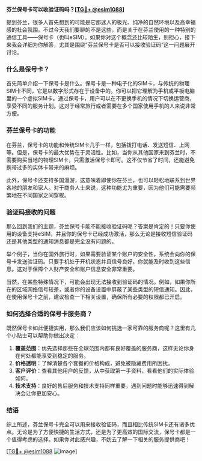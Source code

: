 **芬兰保号卡可以收验证码吗？[[TG💪+ @esim1088](https://t.me/s/esim1088)]**

提到芬兰，很多人首先想到的可能是它那迷人的极光、纯净的自然环境以及高幸福感的社会氛围。不过今天我们要聊的不是这些，而是关于在芬兰使用的一种特别的通信工具——保号卡（也叫eSIM）。如果你对这个概念还比较陌生，别担心，接下来我会详细为你解答，尤其是围绕“芬兰保号卡是否可以接收验证码”这一问题展开讨论。

### 什么是保号卡？

首先简单介绍一下保号卡是什么。保号卡是一种电子化的SIM卡，与传统的物理SIM卡不同，它是以数字形式存在于设备中的。你可以把它理解为手机或平板电脑里的一个虚拟SIM卡。通过保号卡，用户可以在不更换手机的情况下切换运营商，享受不同的服务计划。这对于经常旅行或者需要在多个国家使用手机的人来说非常方便。

### 芬兰保号卡的功能

在芬兰，保号卡的功能和传统SIM卡几乎一样，包括拨打电话、发送短信、上网等。但是，保号卡的最大优势在于灵活性。比如，当你从其他国家来到芬兰时，不需要购买当地的物理SIM卡，只需激活保号卡即可。这不仅节省了时间，还能避免携带过多的实体卡带来的麻烦。

此外，保号卡还支持多国漫游，这意味着即使你在芬兰，也可以轻松地联系到世界各地的朋友和家人。对于商务人士来说，这种功能尤为重要，因为他们可能需要频繁地在不同国家之间穿梭。

### 验证码接收的问题

那么回到我们的主题，芬兰保号卡能不能接收验证码呢？答案是肯定的！只要你使用的设备支持eSIM，并且你的保号卡已经成功激活，那么无论是接收短信验证码还是其他类型的通知消息都是完全没有问题的。

举个例子，当你在国外旅行时，如果需要验证某个账户的安全性，系统会向你的保号卡发送验证码。只要手机处于开机状态并且信号良好，你就能及时收到这些信息。这对于保障个人财产安全和账户信息安全非常重要。

当然，在某些特殊情况下，可能会出现无法接收到验证码的情况。例如，如果你所在的区域网络信号较差，或者你的设备设置中屏蔽了某些类型的短信通知。因此，在使用保号卡之前，建议检查一下相关设置，确保所有必要的权限都已开启。

### 如何选择合适的保号卡服务商？

既然保号卡如此便捷实用，那么我们应该如何挑选一家可靠的服务商呢？这里有几个小贴士可以帮助你做出决定：

1. **覆盖范围**：优先选择那些在全球范围内都有良好覆盖的服务商，这样无论你身在何处都能享受到稳定的服务。
2. **价格透明**：了解清楚各个套餐的价格构成，避免被隐藏费用所困扰。
3. **客户评价**：查看其他用户的反馈，从中获取第一手资料，看看他们的实际体验如何。
4. **技术支持**：良好的售后服务和技术支持同样重要，遇到问题时能够迅速得到解决会让你更加安心。

### 结语

综上所述，芬兰保号卡完全可以用来接收验证码，而且相比传统SIM卡还有诸多优点。无论是为了方便快捷的生活方式，还是为了更高效的国际交流，保号卡都是一个值得考虑的选择。如果你对此感兴趣，不妨去了解一下相关的服务提供商吧！

[[TG💪+ @esim1088](https://t.me/s/esim1088) ![Image](https://i.postimg.cc/4NQfJmqS/Snipaste-2025-05-13-00-14-12.png)]